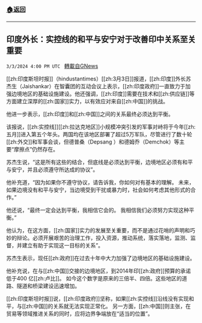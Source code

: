 ###  [:house:返回](README.md)
---


## 印度外长：实控线的和平与安宁对于改善印中关系至关重要
`3/3/2024 4:00 PM UTC ` [轉載自GNews](https://gnews.org/articles/2361290)

[[zh:印度斯坦时报]]（hindustantimes）[[zh:3月3日]]报道，[[zh:印度]]外长苏杰生（Jaishankar）在智囊团的互动会议上表示，[[zh:印度政府]]一直致力于加强边境地区的基础设施建设。他还强调，[[zh:印度]]需要在技术和[[zh:供应链]]等方面建立深厚的[[zh:国家]]实力，以有效应对来自[[zh:中国]]的挑战。

他进一步表示，[[zh:印度]]和[[zh:中国]]之间的关系最终必须达到平衡。

该报说，[[zh:实控线]][[zh:拉达克地区]]小规模冲突引发的军事对峙将于今年[[zh:五月]]进入第五个年头。两国均在该地区部署了超过5万军队，尽管进行了数十轮[[zh:外交]]和军事会谈，但德普桑（Depsang ）和德姆乔（Demchok）等主要“摩擦点”仍然存在。

苏杰生说，“这是所有这些的结合，但底线是必须达到平衡，边境地区必须有和平与安宁，并且必须遵守所达成的协议”。

他补充道，“因为如果你不遵守协议，请告诉我，你如何对有基本的理解。 未来，如果边境没有和平与安宁，当边境受到干扰或暴力时，社会如何考虑其他形式的合作。”

他还说，“最终一定会达到平衡，我相信它会的。 我相信我们必须努力实现这种平衡。”

他认为，在这方面，[[zh:国家]]实力的发展至关重要，而不是通过花哨的声明和巧妙的辩论。必须开展艰苦的治理工作，投入资源，推动系统，落实落地，监测、监督，并建立有助于实现这一目标的关系”。

苏杰生表示，现任[[zh:政府]]在过去十年中大力加强了边境地区的基础设施建设。

他补充说，在与[[zh:中国]]交接的边境地区，到2014年印[[zh:政府]]预算的承诺低于400 亿[[zh:卢比]]。 如今这个数字是原来的三倍半、四倍。这些地区的道路、隧道和桥梁建设迅速增加。

[[zh:印度斯坦时报]]说，[[zh:印度政府]]坚称，如果[[zh:实控线]]沿线没有实现和平，与[[zh:中国]]的关系就无法实现正常化。 另一方面，[[zh:中国]]则主张，在贸易等领域推进关系的同时，应将边界争端放在“适当的位置”。
